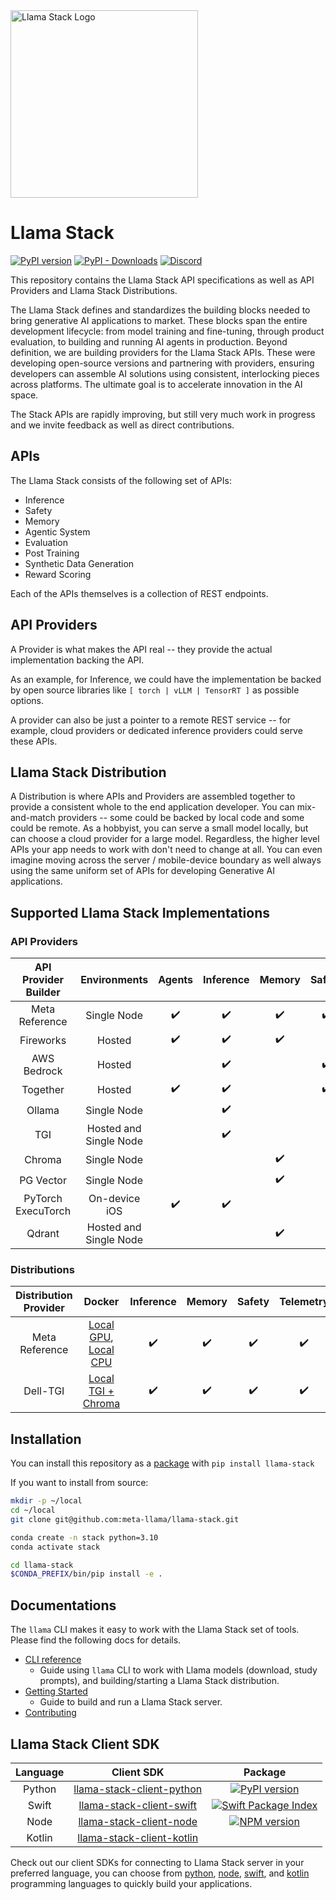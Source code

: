 <img src="https://github.com/user-attachments/assets/2fedfe0f-6df7-4441-98b2-87a1fd95ee1c" width="300" title="Llama Stack Logo" alt="Llama Stack Logo"/>

# Llama Stack

[![PyPI version](https://img.shields.io/pypi/v/llama_stack.svg)](https://pypi.org/project/llama_stack/)
[![PyPI - Downloads](https://img.shields.io/pypi/dm/llama-stack)](https://pypi.org/project/llama-stack/)
[![Discord](https://img.shields.io/discord/1257833999603335178)](https://discord.gg/llama-stack)

This repository contains the Llama Stack API specifications as well as API Providers and Llama Stack Distributions.

The Llama Stack defines and standardizes the building blocks needed to bring generative AI applications to market. These blocks span the entire development lifecycle: from model training and fine-tuning, through product evaluation, to building and running AI agents in production. Beyond definition, we are building providers for the Llama Stack APIs. These were developing open-source versions and partnering with providers, ensuring developers can assemble AI solutions using consistent, interlocking pieces across platforms. The ultimate goal is to accelerate innovation in the AI space.

The Stack APIs are rapidly improving, but still very much work in progress and we invite feedback as well as direct contributions.


## APIs

The Llama Stack consists of the following set of APIs:

- Inference
- Safety
- Memory
- Agentic System
- Evaluation
- Post Training
- Synthetic Data Generation
- Reward Scoring

Each of the APIs themselves is a collection of REST endpoints.


## API Providers

A Provider is what makes the API real -- they provide the actual implementation backing the API.

As an example, for Inference, we could have the implementation be backed by open source libraries like `[ torch | vLLM | TensorRT ]` as possible options.

A provider can also be just a pointer to a remote REST service -- for example, cloud providers or dedicated inference providers could serve these APIs.


## Llama Stack Distribution

A Distribution is where APIs and Providers are assembled together to provide a consistent whole to the end application developer. You can mix-and-match providers -- some could be backed by local code and some could be remote. As a hobbyist, you can serve a small model locally, but can choose a cloud provider for a large model. Regardless, the higher level APIs your app needs to work with don't need to change at all. You can even imagine moving across the server / mobile-device boundary as well always using the same uniform set of APIs for developing Generative AI applications.

## Supported Llama Stack Implementations
### API Providers


| **API Provider Builder** |    **Environments**    |     **Agents**     |   **Inference**    |     **Memory**     |     **Safety**     |   **Telemetry**    |
| :----------------------: | :--------------------: | :----------------: | :----------------: | :----------------: | :----------------: | :----------------: |
|      Meta Reference      |      Single Node       | :heavy_check_mark: | :heavy_check_mark: | :heavy_check_mark: | :heavy_check_mark: | :heavy_check_mark: |
|        Fireworks         |         Hosted         | :heavy_check_mark: | :heavy_check_mark: | :heavy_check_mark: |                    |                    |
|       AWS Bedrock        |         Hosted         |                    | :heavy_check_mark: |                    | :heavy_check_mark: |                    |
|         Together         |         Hosted         | :heavy_check_mark: | :heavy_check_mark: |                    | :heavy_check_mark: |                    |
|          Ollama          |      Single Node       |                    | :heavy_check_mark: |                    |                    |
|           TGI            | Hosted and Single Node |                    | :heavy_check_mark: |                    |                    |
|          Chroma          |      Single Node       |                    |                    | :heavy_check_mark: |                    |                    |
|        PG Vector         |      Single Node       |                    |                    | :heavy_check_mark: |                    |                    |
|    PyTorch ExecuTorch    |     On-device iOS      | :heavy_check_mark: | :heavy_check_mark: |                    |                    |
|          Qdrant          | Hosted and Single Node |                    |                    | :heavy_check_mark: |                    |                    |


### Distributions
|  **Distribution Provider** |  **Docker** | **Inference** | **Memory** | **Safety** | **Telemetry** |
| :----: | :----: | :----: | :----: | :----: | :----: |
|  Meta Reference |  [Local GPU](https://hub.docker.com/repository/docker/llamastack/llamastack-local-gpu/general), [Local CPU](https://hub.docker.com/repository/docker/llamastack/llamastack-local-cpu/general) | :heavy_check_mark: | :heavy_check_mark: | :heavy_check_mark: | :heavy_check_mark: |
|  Dell-TGI | [Local TGI + Chroma](https://hub.docker.com/repository/docker/llamastack/llamastack-local-tgi-chroma/general)  | :heavy_check_mark: | :heavy_check_mark: | :heavy_check_mark: | :heavy_check_mark: |


## Installation

You can install this repository as a [package](https://pypi.org/project/llama-stack/) with `pip install llama-stack`

If you want to install from source:

```bash
mkdir -p ~/local
cd ~/local
git clone git@github.com:meta-llama/llama-stack.git

conda create -n stack python=3.10
conda activate stack

cd llama-stack
$CONDA_PREFIX/bin/pip install -e .
```

## Documentations

The `llama` CLI makes it easy to work with the Llama Stack set of tools. Please find the following docs for details.

* [CLI reference](docs/cli_reference.md)
    * Guide using `llama` CLI to work with Llama models (download, study prompts), and building/starting a Llama Stack distribution.
* [Getting Started](docs/getting_started.md)
    * Guide to build and run a Llama Stack server.
* [Contributing](CONTRIBUTING.md)


## Llama Stack Client SDK

|  **Language** |  **Client SDK** | **Package** |
| :----: | :----: | :----: |
| Python |  [llama-stack-client-python](https://github.com/meta-llama/llama-stack-client-python) | [![PyPI version](https://img.shields.io/pypi/v/llama_stack_client.svg)](https://pypi.org/project/llama_stack_client/)
| Swift  | [llama-stack-client-swift](https://github.com/meta-llama/llama-stack-client-swift) | [![Swift Package Index](https://img.shields.io/endpoint?url=https%3A%2F%2Fswiftpackageindex.com%2Fapi%2Fpackages%2Fmeta-llama%2Fllama-stack-client-swift%2Fbadge%3Ftype%3Dswift-versions)](https://swiftpackageindex.com/meta-llama/llama-stack-client-swift)
| Node   | [llama-stack-client-node](https://github.com/meta-llama/llama-stack-client-node) | [![NPM version](https://img.shields.io/npm/v/llama-stack-client.svg)](https://npmjs.org/package/llama-stack-client)
| Kotlin | [llama-stack-client-kotlin](https://github.com/meta-llama/llama-stack-client-kotlin) |

Check out our client SDKs for connecting to Llama Stack server in your preferred language, you can choose from [python](https://github.com/meta-llama/llama-stack-client-python), [node](https://github.com/meta-llama/llama-stack-client-node), [swift](https://github.com/meta-llama/llama-stack-client-swift), and [kotlin](https://github.com/meta-llama/llama-stack-client-kotlin) programming languages to quickly build your applications.
